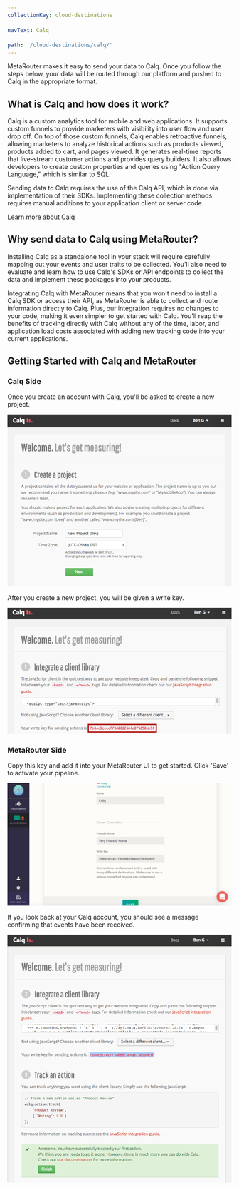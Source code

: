 ```yaml
---
collectionKey: cloud-destinations

navText: Calq

path: '/cloud-destinations/calq/'
---
```


MetaRouter makes it easy to send your data to Calq. Once you follow the steps below, your data will be routed through our platform and pushed to Calq in the appropriate format.

## What is Calq and how does it work?

Calq is a custom analytics tool for mobile and web applications. It supports custom funnels to provide marketers with visibility into user flow and user drop off. On top of those custom funnels, Calq enables retroactive funnels, allowing marketers to analyze historical actions such as products viewed, products added to cart, and pages viewed. It generates real-time reports that live-stream customer actions and provides query builders. It also allows developers to create custom properties and queries using "Action Query Language," which is similar to SQL.

Sending data to Calq requires the use of the Calq API, which is done via implementation of their SDKs. Implementing these collection methods requires manual additions to your application client or server code.

[Learn more about Calq](https://calq.io/)

## Why send data to Calq using MetaRouter?

Installing Calq as a standalone tool in your stack will require carefully mapping out your events and user traits to be collected. You'll also need to evaluate and learn how to use Calq's SDKs or API endpoints to collect the data and implement these packages into your products.

Integrating Calq with MetaRouter means that you won't need to install a Calq SDK or access their API, as MetaRouter is able to collect and route information directly to Calq. Plus, our integration requires no changes to your code, making it even simpler to get started with Calq. You'll reap the benefits of tracking directly with Calq without any of the time, labor, and application load costs associated with adding new tracking code into your current applications.

## Getting Started with Calq and MetaRouter

### Calq Side

Once you create an account with Calq, you'll be asked to create a new project.

![calq1](/images/calq1.png)

After you create a new project, you will be given a write key.

![calq2](/images/calq2.png)

### MetaRouter Side

Copy this key and add it into your MetaRouter UI to get started. Click 'Save' to activate your pipeline.

![calq3](/images/calq3v2.png)

If you look back at your Calq account, you should see a message confirming that events have been received.

![calq4](/images/calq4.png)
